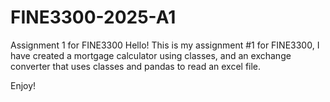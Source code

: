 # FINE3300-2025-A1
Assignment 1 for FINE3300 
Hello! This is my assignment #1 for FINE3300, I have created a mortgage calculator using classes, and an exchange converter that uses classes and pandas to read an excel file.

Enjoy!

